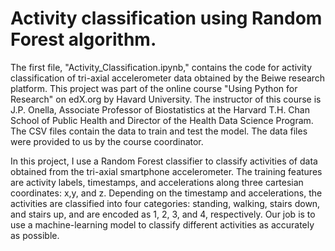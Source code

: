 # Activity classification using Random Forest algorithm.

The first file, "Activity_Classification.ipynb," contains the code for activity classification of tri-axial accelerometer data obtained by the Beiwe research platform. This project was part of the online course "Using Python for Research" on edX.org by Havard University. The instructor of this course is J.P. Onella, Associate Professor of Biostatistics at the Harvard T.H. Chan School of Public Health and Director of the Health Data Science Program. The CSV files contain the data to train and test the model. The data files were provided to us by the course coordinator.  

In this project, I use a Random Forest classifier to classify activities of data obtained from the tri-axial smartphone accelerometer. The training features are activity labels, timestamps, and accelerations along three cartesian coordinates: x,y, and z. Depending on the timestamp and accelerations, the activities are classified into four categories: standing, walking, stairs down, and stairs up, and are encoded as 1, 2, 3, and 4, respectively. Our job is to use a machine-learning model to classify different activities as accurately as possible.

